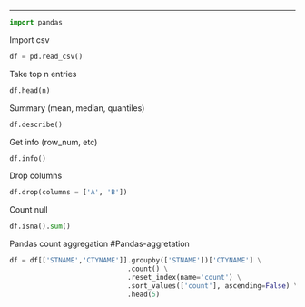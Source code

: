 
-------------------------------------------------------------------------------
```python
import pandas
```

Import csv

```python
df = pd.read_csv()
```

Take top n entries

```python
df.head(n)
```

Summary (mean, median, quantiles)

```python
df.describe()
```

Get info (row_num, etc)

```python
df.info()
```

Drop columns

```python
df.drop(columns = ['A', 'B'])
```

Count null

```python
df.isna().sum()
```

Pandas count aggregation #Pandas-aggretation

```python
df = df[['STNAME','CTYNAME']].groupby(['STNAME'])['CTYNAME'] \
                             .count() \
                             .reset_index(name='count') \
                             .sort_values(['count'], ascending=False) \
                             .head(5)
```